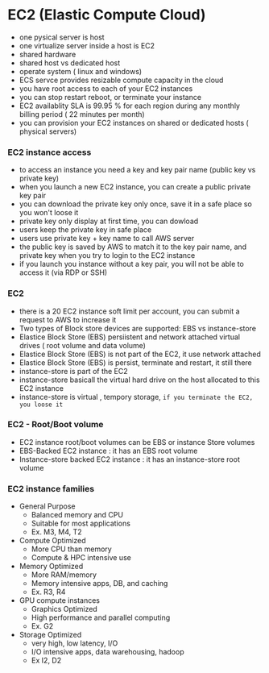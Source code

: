# EC2 (Elastic Compute Cloud)
- one pysical server is host
- one virtualize server inside a host is EC2
- shared hardware
- shared host vs dedicated host
- operate system ( linux and windows)
- ECS servce provides resizable compute capacity in the cloud
- you have root access to each of your EC2 instances
- you can stop restart reboot, or terminate your instance
- EC2 availablity SLA is 99.95 % for each region during any monthly billing period ( 22 minutes per month)
- you can provision your EC2 instances on shared or dedicated hosts ( physical servers)
### EC2 instance access
- to access an instance you need a key and key pair name (public key vs private key)
- when you launch a new EC2 instance, you can create a public private key pair
- you can download the private key only once, save it in a safe place so you won't loose it
- private key only display at first time, you can dowload
- users keep the private key in safe place
- users use private key + key name to call AWS server
- the public key is saved by AWS to match it to the key pair name, and private key when you try to login to the EC2 instance
- if you launch you instance without a key pair, you will not be able to access it (via RDP or SSH)
### EC2
- there is a 20 EC2 instance soft limit per account, you can submit a request to AWS to increase it
- Two types of Block store devices are supported:  EBS vs instance-store
- Elastice Block Store (EBS) persiistent and network attached virtual drives ( root volume and data volume)
- Elastice Block Store (EBS) is not part of the EC2, it use network attached
- Elastice Block Store (EBS) is persist, terminate and restart, it still there
- instance-store is part of the EC2
- instance-store basicall the virtual hard drive on the host allocated to this EC2 instance
- instance-store is virtual , tempory storage, ```if you terminate the EC2, you loose it```
### EC2 - Root/Boot volume
- EC2 instance root/boot volumes can be EBS or instance Store volumes
- EBS-Backed EC2 instance : it has an EBS root volume
- Instance-store backed EC2 instance : it has an instance-store root volume
### EC2 instance families
- General Purpose 
  - Balanced memory and CPU
  - Suitable for most applications
  - Ex. M3, M4, T2
- Compute Optimized
  - More CPU than memory
  - Compute & HPC intensive use
- Memory Optimized
  - More RAM/memory
  - Memory intensive apps, DB, and caching
  - Ex. R3, R4
- GPU compute instances
  - Graphics Optimized
  - High performance and parallel computing
  - Ex. G2
- Storage Optimized
  - very high, low latency, I/O
  - I/O intensive apps, data warehousing, hadoop
  - Ex I2, D2
